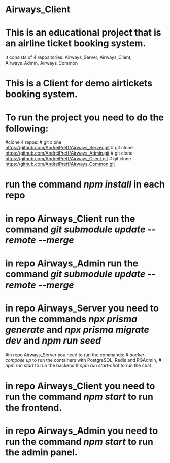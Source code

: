 # Airways_Client
# This is an educational project that is an airline ticket booking system.
It consists of 4 repositories: Airways_Server, Airways_Client, Airways_Admin, Airways_Common
# This is a Client for demo airtickets booking system.
# To run the project you need to do the following:
  #clone 4 repos:
    # git clone https://github.com/AndreiPreff/Airways_Server.git
    # git clone https://github.com/AndreiPreff/Airways_Admin.git
    # git clone https://github.com/AndreiPreff/Airways_Client.git
    # git clone https://github.com/AndreiPreff/Airways_Common.git
  # run the command *npm install* in each repo
  # in repo Airways_Client run the command *git submodule update  --remote --merge*
  # in repo Airways_Admin run the command *git submodule update  --remote --merge*
  # in repo Airways_Server you need to run the commands *npx prisma generate* and *npx prisma migrate dev* and *npm run seed*
  #in repo Airways_Server you need to run the commands:
    # *docker-compose up* to run the containers with PostgreSQL, Redis and PGAdmin, 
    # *npm run start* to run the backend
    # *npm run start-chat* to run the chat
  # in repo Airways_Client you need to run the command *npm start* to run the frontend.
  # in repo Airways_Admin you need to run the command *npm start* to run the admin panel.
